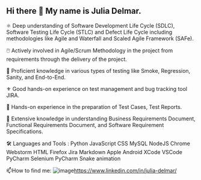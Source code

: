 ## Hi there 👋 My name is Julia Delmar.
⚛️ Deep understanding of Software Development Life Cycle (SDLC), Software Testing Life Cycle (STLC) and Defect Life Cycle including methodologies like Agile and Waterfall and Scaled Agile Framework (SAFe).

🖱️ Actively involved in Agile/Scrum Methodology in the project from requirements through the delivery of the project.

🥇 Proficient knowledge in various types of testing like Smoke, Regression, Sanity, and End-to-End.

⚜️ Good hands-on experience on test management and bug tracking tool JIRA.

📑 Hands-on experience in the preparation of Test Cases, Test Reports.

🍎 Extensive knowledge in understanding Business Requirements Document, Functional Requirements Document, and Software Requirement Specifications.

🛠️ Languages and Tools :
Python  JavaScript  CSS  MySQL  NodeJS  Chrome  Webstorm  HTML  Firefox  Jira  Markdown  Apple  Android  XCode  VSCode  PyCharm  Selenium  PyCharm
Snake animation

📫How to find me: 
![image](https://github.com/JuliaDel/JuliaDel/assets/170366805/9d901537-86cf-4c43-95f6-d8a416afcddf)<https://www.linkedin.com/in/julia-delmar/>


